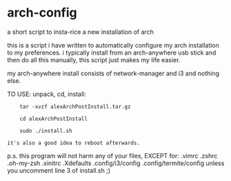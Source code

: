 # arch-config
a short script to insta-rice a new installation of arch

this is a script i have written to automatically configure
my arch installation to my preferences. i typically install 
from an arch-anywhere usb stick and then do all this manually,
this script just makes my life easier.

my arch-anywhere install consists of network-manager and i3 and nothing else.

TO USE:
	unpack, cd, install:
	
		tar -xvzf alexArchPostInstall.tar.gz
	
		cd alexArchPostInstall
	
		sudo ./install.sh 
	
	it's also a good idea to reboot afterwards.

p.s. this program will not harm any of your files, EXCEPT for:
	.vimrc .zshrc .oh-my-zsh .xinitrc .Xdefaults .config/i3/config .config/termite/config
	 unless you uncomment line 3 of install.sh ;)
